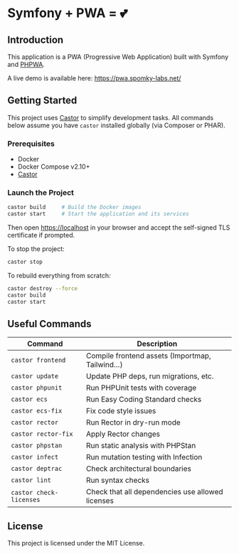 # Symfony + PWA = 💕

## Introduction

This application is a PWA (Progressive Web Application) built with Symfony and [PHPWA](https://github.com/Spomky-Labs/phpwa-bundle).

A live demo is available here: https://pwa.spomky-labs.net/

## Getting Started

This project uses [Castor](https://github.com/jolicode/castor) to simplify development tasks. All commands below assume you have `castor` installed globally (via Composer or PHAR).

### Prerequisites

- Docker
- Docker Compose v2.10+
- [Castor](https://github.com/jolicode/castor#installation)

### Launch the Project

```bash
castor build     # Build the Docker images
castor start     # Start the application and its services
```

Then open [https://localhost](https://localhost) in your browser and accept the self-signed TLS certificate if prompted.

To stop the project:

```bash
castor stop
```

To rebuild everything from scratch:

```bash
castor destroy --force
castor build
castor start
```

## Useful Commands

| Command                  | Description                                      |
|--------------------------|--------------------------------------------------|
| `castor frontend`        | Compile frontend assets (Importmap, Tailwind…)   |
| `castor update`          | Update PHP deps, run migrations, etc.            |
| `castor phpunit`         | Run PHPUnit tests with coverage                  |
| `castor ecs`             | Run Easy Coding Standard checks                  |
| `castor ecs-fix`         | Fix code style issues                            |
| `castor rector`          | Run Rector in dry-run mode                       |
| `castor rector-fix`      | Apply Rector changes                             |
| `castor phpstan`         | Run static analysis with PHPStan                 |
| `castor infect`          | Run mutation testing with Infection              |
| `castor deptrac`         | Check architectural boundaries                   |
| `castor lint`            | Run syntax checks                                |
| `castor check-licenses`  | Check that all dependencies use allowed licenses |

## License

This project is licensed under the MIT License.
